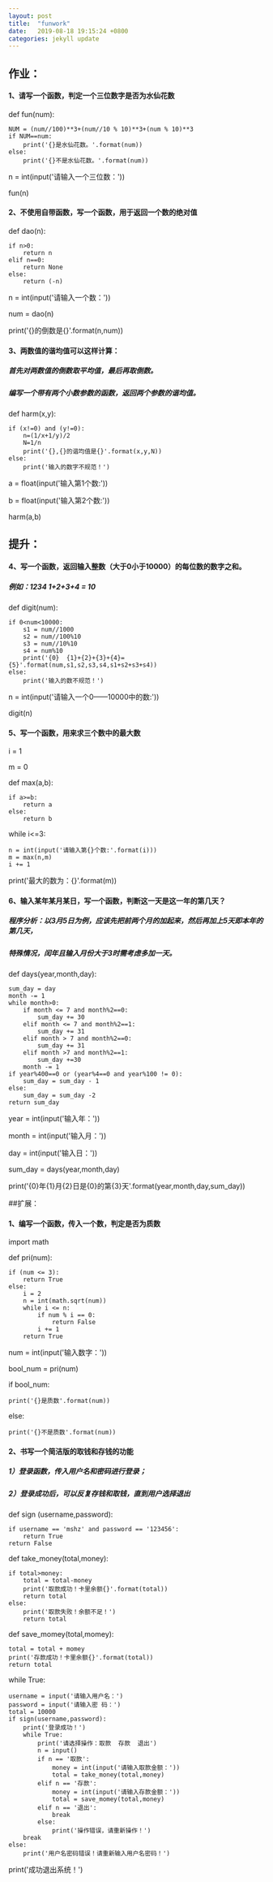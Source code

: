 ```yaml
---
layout: post
title:  "funwork"
date:   2019-08-18 19:15:24 +0800
categories: jekyll update
---
```


## 作业：

#### 1、请写一个函数，判定一个三位数字是否为水仙花数
def fun(num):

    NUM = (num//100)**3+(num//10 % 10)**3+(num % 10)**3
    if NUM==num:
        print('{}是水仙花数。'.format(num))
    else:
        print('{}不是水仙花数。'.format(num))
n = int(input('请输入一个三位数：'))

fun(n)

#### 2、不使用自带函数，写一个函数，用于返回一个数的绝对值
def dao(n):

    if n>0:
        return n
    elif n==0:
        return None
    else:
        return (-n)
n = int(input('请输入一个数：'))

num = dao(n)

print('{}的倒数是{}'.format(n,num))

#### 3、两数值的谐均值可以这样计算：
##### 首先对两数值的倒数取平均值，最后再取倒数。
##### 编写一个带有两个小数参数的函数，返回两个参数的谐均值。
def harm(x,y):

    if (x!=0) and (y!=0):
        n=(1/x+1/y)/2
        N=1/n
        print('{},{}的谐均值是{}'.format(x,y,N))
    else:
        print('输入的数字不规范！')
a = float(input('输入第1个数:'))

b = float(input('输入第2个数:'))

harm(a,b)

## 提升：
#### 4、写一个函数，返回输入整数（大于0小于10000）的每位数的数字之和。
##### 例如：1234    1+2+3+4 = 10
def digit(num):

    if 0<num<10000:
        s1 = num//1000
        s2 = num//100%10
        s3 = num//10%10
        s4 = num%10
        print('{0}  {1}+{2}+{3}+{4}={5}'.format(num,s1,s2,s3,s4,s1+s2+s3+s4))
    else:
        print('输入的数不规范！')
n = int(input('请输入一个0——10000中的数:'))

digit(n)

#### 5、写一个函数，用来求三个数中的最大数
i = 1

m = 0

def max(a,b):

    if a>=b:
        return a
    else:
        return b
while i<=3:

    n = int(input('请输入第{}个数:'.format(i)))
    m = max(n,m)
    i += 1
print('最大的数为：{}'.format(m))

#### 6、输入某年某月某日，写一个函数，判断这一天是这一年的第几天？
##### 程序分析：以3月5日为例，应该先把前两个月的加起来，然后再加上5天即本年的第几天，
##### 特殊情况，闰年且输入月份大于3时需考虑多加一天。
def days(year,month,day):

    sum_day = day
    month -= 1
    while month>0:
        if month <= 7 and month%2==0:
            sum_day += 30
        elif month <= 7 and month%2==1:
            sum_day += 31
        elif month > 7 and month%2==0:
            sum_day += 31
        elif month >7 and month%2==1:
            sum_day +=30
        month -= 1
    if year%400==0 or (year%4==0 and year%100 != 0):
        sum_day = sum_day - 1
    else:
        sum_day = sum_day -2
    return sum_day
year = int(input('输入年：'))

month = int(input('输入月：'))

day = int(input('输入日：'))

sum_day = days(year,month,day)

print('{0}年{1}月{2}日是{0}的第{3}天'.format(year,month,day,sum_day))

##扩展：
#### 1、编写一个函数，传入一个数，判定是否为质数
import math

def pri(num):

    if (num <= 3):
        return True
    else:
        i = 2
        n = int(math.sqrt(num))
        while i <= n:
            if num % i == 0:
                return False
            i += 1
        return True
num = int(input('输入数字：'))

bool_num = pri(num)

if bool_num:

    print('{}是质数'.format(num))
else:

    print('{}不是质数'.format(num))

#### 2、书写一个简洁版的取钱和存钱的功能
##### 1）登录函数，传入用户名和密码进行登录；
##### 2）登录成功后，可以反复存钱和取钱，直到用户选择退出
def sign (username,password):

    if username == 'mshz' and password == '123456':
        return True
    return False
def take_money(total,money):

    if total>money:
        total = total-money
        print('取款成功！卡里余额{}'.format(total))
        return total
    else:
        print('取款失败！余额不足！')
        return total
def save_momey(total,momey):

    total = total + momey
    print('存款成功！卡里余额{}'.format(total))
    return total
while True:

    username = input('请输入用户名：')
    password = input('请输入密 码：')
    total = 10000
    if sign(username,password):
        print('登录成功！')
        while True:
            print('请选择操作：取款  存款  退出')
            n = input()
            if n == '取款':
                money = int(input('请输入取款金额：'))
                total = take_money(total,money)
            elif n == '存款':
                money = int(input('请输入存款金额：'))
                total = save_momey(total,money)
            elif n == '退出':
                break
            else:
                print('操作错误，请重新操作！')
        break
    else:
        print('用户名密码错误！请重新输入用户名密码！')
print('成功退出系统！')
